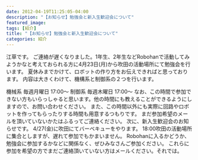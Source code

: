```yaml
---
date: 2012-04-19T11:25:05-04:00
description: "【お知らせ】勉強会と新入生歓迎会について"
featured_image: 
tags: [紹介]
title: "【お知らせ】勉強会と新入生歓迎会について"
categories: 紹介
---
```


江草です。
ご連絡が遅くなりました。1年生、2年生などRobohanで活動してみようかなと考えておられる方に4月23日(月)から吹田の活動場所にて勉強会を行います。
夏休みまでかけて、ロボットの作り方をお伝えできればと思っております。
内容は大きくわけて、機構系と制御系の２つを行います。

機械系 毎週月曜日 17:00〜
制御系 毎週木曜日 17:00〜
なお、この時間で参加できない方もいらっしゃると思います。他の時間にも教えることができるようにしますので、お問い合わせください。
また、この時間以外にも実際に回路やロボットを作ってもらったりする時間も用意するつもりです。
まだ参加希望のメールを頂いていないかたはふるってご連絡ください。
次に、新入生歓迎会のお知らせです。
4/27(金)に吹田にてバーベキューをやります。
18:00吹田の活動場所に集合としますが、遅れて参加でもかまいません。
Robohanに入るかどうか、勉強会に参加するかなどに関係なく、ぜひみなさんご参加ください。
これらに参加を希望の方でまだご連絡頂いていない方はメールください。それでは。
